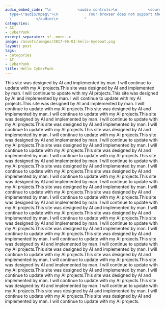 ```yaml
---
audio_embed_code: "\n            <audio controls>\n              <source src=\"/assets/audio/2017-06-01-hello-hydeout.mp3\"
  type=\"audio/mpeg\">\n              Your browser does not support the audio element.\n
  \           </audio>\n            "
categories:
- AI
- CyberPunk
excerpt_separator: <!--more-->
image: /assets/images/2017-06-01-hello-hydeout.png
layout: post
tags:
- categories
- AI
- CyberPunk
title: Hello CyberPunk
---
```


This site was designed by AI and implemented by man. I will continue to update with my AI projects.This site was designed by AI and implemented by man. I will continue to update with my AI projects.This site was designed by AI and implemented by man. I will continue to update with my AI projects.This site was designed by AI and implemented by man. I will continue to update with my AI projects.This site was designed by AI and implemented by man. I will continue to update with my AI projects.This site was designed by AI and implemented by man. I will continue to update with my AI projects.This site was designed by AI and implemented by man. I will continue to update with my AI projects.This site was designed by AI and implemented by man. I will continue to update with my AI projects.This site was designed by AI and implemented by man. I will continue to update with my AI projects.This site was designed by AI and implemented by man. I will continue to update with my AI projects.This site was designed by AI and implemented by man. I will continue to update with my AI projects.This site was designed by AI and implemented by man. I will continue to update with my AI projects.This site was designed by AI and implemented by man. I will continue to update with my AI projects.This site was designed by AI and implemented by man. I will continue to update with my AI projects.This site was designed by AI and implemented by man. I will continue to update with my AI projects.This site was designed by AI and implemented by man. I will continue to update with my AI projects.This site was designed by AI and implemented by man. I will continue to update with my AI projects.This site was designed by AI and implemented by man. I will continue to update with my AI projects.This site was designed by AI and implemented by man. I will continue to update with my AI projects.This site was designed by AI and implemented by man. I will continue to update with my AI projects.This site was designed by AI and implemented by man. I will continue to update with my AI projects.This site was designed by AI and implemented by man. I will continue to update with my AI projects.This site was designed by AI and implemented by man. I will continue to update with my AI projects.This site was designed by AI and implemented by man. I will continue to update with my AI projects.This site was designed by AI and implemented by man. I will continue to update with my AI projects.This site was designed by AI and implemented by man. I will continue to update with my AI projects.This site was designed by AI and implemented by man. I will continue to update with my AI projects.This site was designed by AI and implemented by man. I will continue to update with my AI projects.This site was designed by AI and implemented by man. I will continue to update with my AI projects.This site was designed by AI and implemented by man. I will continue to update with my AI projects.This site was designed by AI and implemented by man. I will continue to update with my AI projects.This site was designed by AI and implemented by man. I will continue to update with my AI projects.